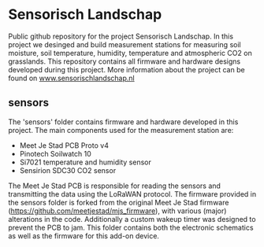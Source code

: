# Sensorisch Landschap
Public github repository for the project Sensorisch Landschap. In this project we desinged and build measurement stations for measuring soil moisture, soil temperature, humidity, temperature and atmospheric CO2 on grasslands. This repository contains all firmware and hardware designs developed during this project. More information about the project can be found on www.sensorischlandschap.nl

## sensors
The 'sensors' folder contains firmware and hardware developed in this project. 
 The main components used for the measurement station are:
- Meet Je Stad PCB Proto v4 
- Pinotech Soilwatch 10
- Si7021 temperature and humidity sensor
- Sensirion SDC30 CO2 sensor

The Meet Je Stad PCB is responsible for reading the sensors and transmitting the data using the LoRaWAN protocol. The firmware provided in the sensors folder is forked from the original Meet Je Stad firmware (https://github.com/meetjestad/mjs_firmware), with various (major) alterations in the code. Additionally a custom wakeup timer was designed to prevent the PCB to jam. This folder contains both the electronic schematics as well as the firmware for this add-on device. 
